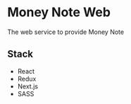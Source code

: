 # Money Note Web

The web service to provide Money Note

## Stack

- React
- Redux
- Next.js
- SASS
